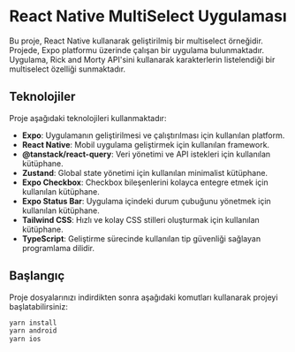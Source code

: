 # React Native MultiSelect Uygulaması

Bu proje, React Native kullanarak geliştirilmiş bir multiselect örneğidir. Projede, Expo platformu üzerinde çalışan bir uygulama bulunmaktadır. Uygulama, Rick and Morty API'sini kullanarak karakterlerin listelendiği bir multiselect özelliği sunmaktadır.

## Teknolojiler

Proje aşağıdaki teknolojileri kullanmaktadır:
- **Expo**: Uygulamanın geliştirilmesi ve çalıştırılması için kullanılan platform.
- **React Native**: Mobil uygulama geliştirmek için kullanılan framework.
- **@tanstack/react-query**: Veri yönetimi ve API istekleri için kullanılan kütüphane.
- **Zustand**: Global state yönetimi için kullanılan minimalist kütüphane.
- **Expo Checkbox**: Checkbox bileşenlerini kolayca entegre etmek için kullanılan kütüphane.
- **Expo Status Bar**: Uygulama içindeki durum çubuğunu yönetmek için kullanılan kütüphane.
- **Tailwind CSS**: Hızlı ve kolay CSS stilleri oluşturmak için kullanılan kütüphane.
- **TypeScript**: Geliştirme sürecinde kullanılan tip güvenliği sağlayan programlama dilidir.

## Başlangıç

Proje dosyalarınızı indirdikten sonra aşağıdaki komutları kullanarak projeyi başlatabilirsiniz:

```bash
yarn install
yarn android
yarn ios
